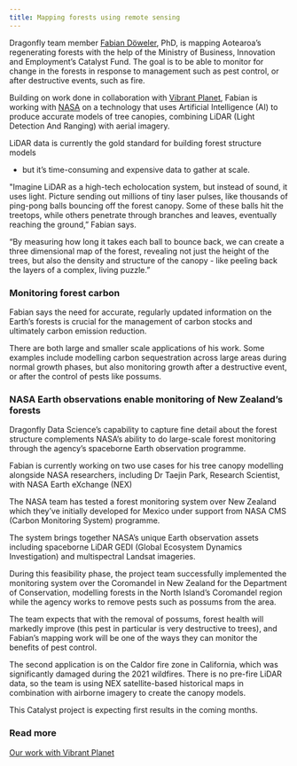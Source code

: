 ```yaml
---
title: Mapping forests using remote sensing
---
```


Dragonfly team member [Fabian Döweler](/people/doweler-fabian.html), PhD,
is mapping Aotearoa’s regenerating
forests with the help of the Ministry of Business, Innovation and Employment’s
Catalyst Fund. The goal is to be able to monitor for change in the forests
in response to management such as pest control, or after destructive
events, such as fire. 


<!--more-->

Building on work done in collaboration with [Vibrant
Planet](https://www.vibrantplanet.net/), Fabian is working with
[NASA](https://www.nasa.gov/nasa-earth-exchange-nex/) on a technology that uses
Artificial Intelligence (AI) to produce accurate models of tree canopies, combining
LiDAR (Light Detection And Ranging) with aerial imagery.

LiDAR data is currently the gold standard for building forest structure models
- but it’s time-consuming and expensive data to gather at scale.

"Imagine LiDAR as a high-tech echolocation system, but instead of sound, it
uses light. Picture sending out millions of tiny laser pulses, like thousands
of ping-pong balls bouncing off the forest canopy. Some of these balls hit the
treetops, while others penetrate through branches and leaves, eventually
reaching the ground,” Fabian says.

“By measuring how long it takes each ball to bounce back, we can create a three
dimensional map of the forest, revealing not just the height of the trees, but
also the density and structure of the canopy - like peeling back the layers of
a complex, living puzzle.”

### Monitoring forest carbon

Fabian says the need for accurate, regularly updated information on the Earth’s
forests is crucial for the management of carbon stocks and ultimately carbon
emission reduction.

There are both large and smaller scale applications of his work. Some examples
include modelling carbon sequestration across large areas during normal growth
phases, but also monitoring growth after a destructive event, or after the
control of pests like possums.  


### NASA Earth observations enable monitoring of New Zealand’s forests

Dragonfly Data Science’s capability to capture fine detail about the forest
structure complements NASA’s ability to do large-scale forest monitoring
through the agency’s spaceborne Earth observation programme.

Fabian is currently working on two use cases for his tree canopy modelling
alongside NASA researchers, including Dr Taejin Park, Research Scientist, with
NASA Earth eXchange (NEX)

The NASA team has tested a forest monitoring system over New Zealand which
they’ve initially developed for Mexico under support from NASA CMS (Carbon
Monitoring System) programme. 

The system brings together NASA’s unique Earth observation assets including
spaceborne LiDAR GEDI (Global Ecosystem Dynamics Investigation) and
multispectral Landsat imageries. 

During this feasibility phase, the project team successfully implemented the
monitoring system over the Coromandel in New Zealand for the Department of
Conservation, modelling forests in the North Island’s Coromandel region while
the agency works to remove pests such as possums from the area.

The team expects that with the removal of possums, forest health will markedly
improve (this pest in particular is very destructive to trees), and  Fabian’s
mapping work will be one of the ways they can monitor the benefits of pest control.

The second application is on the Caldor fire zone in California, which was
significantly damaged during the 2021 wildfires. There is no pre-fire LiDAR
data, so the team is using NEX satellite-based historical maps in combination
with airborne imagery to create the canopy models.

This Catalyst project is expecting first results in the coming months.


### Read more

[Our work with Vibrant Planet](/work/vibrant-planet.html)

